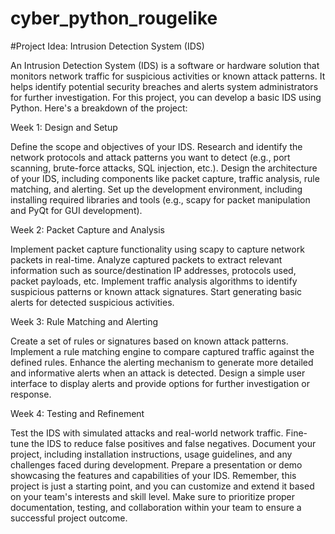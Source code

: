 # cyber_python_rougelike

#Project Idea: Intrusion Detection System (IDS)

An Intrusion Detection System (IDS) is a software or hardware solution that monitors network traffic for suspicious activities or known attack patterns. It helps identify potential security breaches and alerts system administrators for further investigation. For this project, you can develop a basic IDS using Python. Here's a breakdown of the project:

Week 1: Design and Setup

Define the scope and objectives of your IDS.
Research and identify the network protocols and attack patterns you want to detect (e.g., port scanning, brute-force attacks, SQL injection, etc.).
Design the architecture of your IDS, including components like packet capture, traffic analysis, rule matching, and alerting.
Set up the development environment, including installing required libraries and tools (e.g., scapy for packet manipulation and PyQt for GUI development).

Week 2: Packet Capture and Analysis

Implement packet capture functionality using scapy to capture network packets in real-time.
Analyze captured packets to extract relevant information such as source/destination IP addresses, protocols used, packet payloads, etc.
Implement traffic analysis algorithms to identify suspicious patterns or known attack signatures.
Start generating basic alerts for detected suspicious activities.

Week 3: Rule Matching and Alerting

Create a set of rules or signatures based on known attack patterns.
Implement a rule matching engine to compare captured traffic against the defined rules.
Enhance the alerting mechanism to generate more detailed and informative alerts when an attack is detected.
Design a simple user interface to display alerts and provide options for further investigation or response.

Week 4: Testing and Refinement

Test the IDS with simulated attacks and real-world network traffic.
Fine-tune the IDS to reduce false positives and false negatives.
Document your project, including installation instructions, usage guidelines, and any challenges faced during development.
Prepare a presentation or demo showcasing the features and capabilities of your IDS.
Remember, this project is just a starting point, and you can customize and extend it based on your team's interests and skill level. Make sure to prioritize proper documentation, testing, and collaboration within your team to ensure a successful project outcome.

